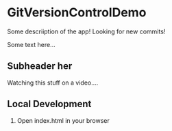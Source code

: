 # GitVersionControlDemo

Some descriiption of the app!
Looking for new commits!

Some text here...

## Subheader her

Watching this stuff on a video....

## Local Development

1. Open index.html in your browser
